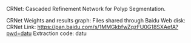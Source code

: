 CRNet: Cascaded Refinement Network for Polyp Segmentation.

CRNet Weights and results graph: Files shared through Baidu Web disk: CRNet
Link: https://pan.baidu.com/s/1MMGkbfwZqzFU0G18SXAefA?pwd=datu
Extraction code: datu

